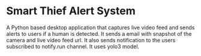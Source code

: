 # Smart Thief Alert System

A Python based desktop application that captures live video feed and sends alerts to users if a human is detected. It sends a email with snapshot of the camera and live video feed url. It also sends notification to the users subscribed to notify.run channel. It uses yolo3 model.
